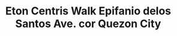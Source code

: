 ---
addr: ' Epifanio delos Santos Ave. cor Quezon City'
city: Quezon City
country: Philippines
description: Epifanio delos Santos Ave. cor Quezon City (Diliman) Quezon City Quezon
  City
id: 4c529236384c76b0a0d0fc2a
lat: 14.642469663542323
lng: 121.03964948469135
title: Eton Centris Walk Epifanio delos Santos Ave. cor Quezon City
venue: Eton Centris Walk
---